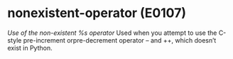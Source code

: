 # nonexistent-operator (E0107)

*Use of the non-existent %s operator* Used when you attempt to use the
C-style pre-increment orpre-decrement operator – and ++, which doesn’t
exist in Python.
